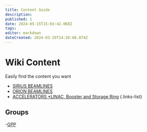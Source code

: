 ```yaml
---
title: Content Guide
description: 
published: 1
date: 2024-05-15T15:03:42.068Z
tags: 
editor: markdown
dateCreated: 2024-03-19T14:26:06.874Z
---
```


# Wiki Content
Easily find the content you want

- [SIRIUS BEAMLINES](/Beamlines.md)
- [ORION BEAMLINES](/Orion.md)
- [ACCELERATORS *LINAC, Booster and Storage Ring](/Machine.md)
{.links-list}

## Groups

-[GPP](/Groups/GPP.md)